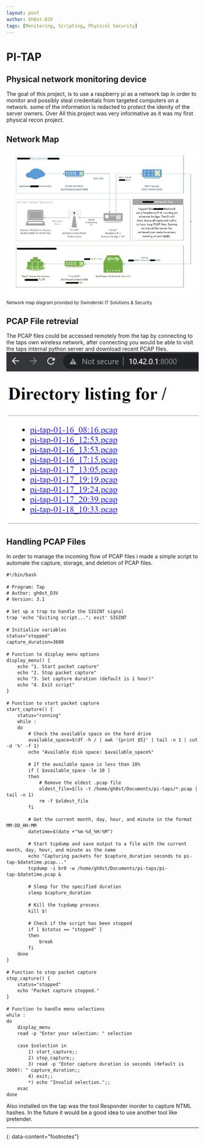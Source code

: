 ```yaml
---
layout: post
author: Gh0st-D3V
tags: [Monitoring, Scripting, Physical Security]
---
```


# PI-TAP
## Physical network monitoring device

The goal of this project, is to use a raspberry pi as a network tap in order to monitor and possibly steal credentials from targeted computers on a network.
some of the information is redacted to protect the idenity of the server owners. Over All this project was very informative as it was my first physical recon project.


## Network Map
![Network Map](/images/PI-TAP_Map.jpg "A map of the network layout with the PI-TAP")
<sub>Network map diagram provided by Swinderski IT Solutions & Security</sub>

## PCAP File retrevial
The PCAP files could be accessed remotely from the tap by connecting to the taps own wireless network, after connecting you would be able to visit the taps internal python server and download recent PCAP files.
![Directory of Python Server](/images/directory.jpg "A screen grab of the Python Server's directory")

## Handling PCAP Files
In order to manage the incoming flow of PCAP files i made a simple script to automate the capture, storage, and deletion of PCAP files.
```
#!/bin/bash

# Program: Tap 
# Author: gh0st_D3V
# Version: 3.1

# Set up a trap to handle the SIGINT signal
trap 'echo "Exiting script..."; exit' SIGINT

# Initialize variables
status="stopped"
capture_duration=3600

# Function to display menu options
display_menu() {
    echo "1. Start packet capture"
    echo "2. Stop packet capture"
    echo "3. Set capture duration (default is 1 hour)"
    echo "4. Exit script"
}

# Function to start packet capture
start_capture() {
    status="running"
    while :
    do
        # Check the available space on the hard drive
        available_space=$(df -h / | awk '{print $5}' | tail -n 1 | cut -d '%' -f 1)
        echo "Available disk space: $available_space%"

        # If the available space is less than 10%
        if [ $available_space -le 10 ]
        then
            # Remove the oldest .pcap file
            oldest_file=$(ls -t /home/gh0st/Documents/pi-taps/*.pcap | tail -n 1)
            rm -f $oldest_file
        fi

        # Get the current month, day, hour, and minute in the format MM-DD_HH:MM
        datetime=$(date +"%m-%d_%H:%M")

        # Start tcpdump and save output to a file with the current month, day, hour, and minute as the name
        echo "Capturing packets for $capture_duration seconds to pi-tap-$datetime.pcap..."
        tcpdump -i br0 -w /home/gh0st/Documents/pi-taps/pi-tap-$datetime.pcap &

        # Sleep for the specified duration
        sleep $capture_duration

        # Kill the tcpdump process
        kill $!

        # Check if the script has been stopped
        if [ $status == "stopped" ]
        then
            break
        fi
    done
}

# Function to stop packet capture
stop_capture() {
    status="stopped"
    echo "Packet capture stopped."
}

# Function to handle menu selections
while :
do
    display_menu
    read -p "Enter your selection: " selection

    case $selection in
        1) start_capture;;
        2) stop_capture;;
        3) read -p "Enter capture duration in seconds (default is 3600): " capture_duration;;
        4) exit;;
        *) echo "Invalid selection.";;
    esac
done

```
 Also installed on the tap was the tool Responder inorder to capture NTML hashes. In the future it would be a good idea to use another tool like pretender.



  
---
{: data-content="footnotes"}
